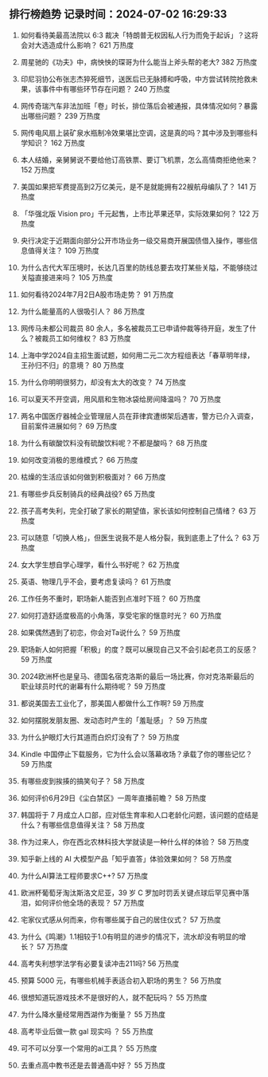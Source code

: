 
## 排行榜趋势 记录时间：2024-07-02 16:29:33
  
  1. 如何看待美最高法院以 6:3 裁决「特朗普无权因私人行为而免于起诉」？这将会对大选造成什么影响？ 621 万热度
    
  2. 周星驰的《功夫》中，病怏怏的琛哥为什么能当上斧头帮的老大? 382 万热度
    
  3. 印尼羽协公布张志杰猝死细节，送医后已无脉搏和呼吸，中方尝试转院抢救未果，该事件中有哪些环节存在问题？ 240 万热度
    
  4. 网传奇瑞汽车非法加班「卷」时长，排位落后会被通报，具体情况如何？暴露出哪些问题？ 239 万热度
    
  5. 网传电风扇上装矿泉水瓶制冷效果堪比空调，这是真的吗？其中涉及到哪些科学知识？ 162 万热度
    
  6. 本人结婚，亲舅舅说不要给他订高铁票、要订飞机票，怎么高情商拒绝他来？ 152 万热度
    
  7. 美国如果把军费提高到2万亿美元，是不是就能拥有22艘航母编队了？ 141 万热度
    
  8. 「华强北版 Vision pro」千元起售，上市比苹果还早，实际效果如何？ 122 万热度
    
  9. 央行决定于近期面向部分公开市场业务一级交易商开展国债借入操作，哪些信息值得关注？ 109 万热度
    
  10. 为什么古代大军压境时，长达几百里的防线总要去攻打某些关隘，不能够绕过关隘直接进来吗？ 105 万热度
    
  11. 如何看待2024年7月2日A股市场走势？ 91 万热度
    
  12. 为什么能量高的人很吸引人？ 86 万热度
    
  13. 网传马未都公司裁员 80 余人，多名被裁员工已申请仲裁等待开庭，发生了什么？被裁员工如何维权？ 83 万热度
    
  14. 上海中学2024自主招生面试题，如何用二元二次方程组表达「春草明年绿，王孙归不归」的意境？ 80 万热度
    
  15. 为什么你明明很努力，却没有太大的改变？ 74 万热度
    
  16. 可以夏天不开空调，用风扇和生物冰袋给房间降温吗？ 70 万热度
    
  17. 两名中国医疗器械企业管理层人员在菲律宾遭绑架后遇害，警方已介入调查，目前案件进展如何？ 69 万热度
    
  18. 为什么有碳酸饮料没有硫酸饮料呢？不都是酸吗？ 68 万热度
    
  19. 如何改变消极的思维模式？ 66 万热度
    
  20. 枯燥的生活应该如何做到积极面对？ 66 万热度
    
  21. 有哪些步兵反制骑兵的经典战役? 65 万热度
    
  22. 孩子高考失利，完全打破了家长的期望值，家长该如何控制自己情绪？ 63 万热度
    
  23. 可以随意「切换人格」，但医生说我不是人格分裂，我到底患上了什么？ 63 万热度
    
  24. 女大学生想自学心理学，看什么书好呢？ 62 万热度
    
  25. 英语、物理几乎不会，要考虑复读吗？ 61 万热度
    
  26. 工作任务不重时，职场新人能否到点准时下班？ 60 万热度
    
  27. 如何打造舒适度极高的小角落，享受宅家的惬意时光？ 60 万热度
    
  28. 如果偶然遇到了初恋，你会对Ta说什么？ 59 万热度
    
  29. 职场新人如何把握「积极」的度？既可以展现自己又不会引起老员工的反感？ 59 万热度
    
  30. 2024欧洲杯也是皇马、德国名宿克洛斯的最后一场比赛，你对克洛斯最后的职业球员时代的谢幕有什么期待呢？ 59 万热度
    
  31. 都说美国去工业化了，那美国人都做什么工作啊? 59 万热度
    
  32. 如何摆脱发朋友圈、发动态时产生的「羞耻感」？ 59 万热度
    
  33. 为什么护眼灯大行其道而白炽灯没有了？ 59 万热度
    
  34. Kindle 中国停止下载服务，它为什么会以落幕收场？承载了你的哪些记忆？ 59 万热度
    
  35. 有哪些皮到挨揍的搞笑句子？ 58 万热度
    
  36. 如何评价6月29日《尘白禁区》一周年直播前瞻？ 58 万热度
    
  37. 韩国将于 7 月成立人口部，应对低生育率和人口老龄化问题，该问题的症结是什么？有哪些信息值得关注？ 58 万热度
    
  38. 作为过来人，你在西北农林科技大学就读是一种什么样的体验？ 58 万热度
    
  39. 知乎新上线的 AI 大模型产品「知乎直答」体验效果如何？ 58 万热度
    
  40. 为什么AI算法工程师要求C++? 57 万热度
    
  41. 欧洲杯葡萄牙淘汰斯洛文尼亚，39 岁 C 罗加时罚丢关键点球后罕见赛中落泪，如何评价他全场的表现？ 57 万热度
    
  42. 宅家仪式感从何而来，你有哪些属于自己的居住仪式？ 57 万热度
    
  43. 为什么《鸣潮》1.1相较于1.0有明显的进步的情况下，流水却没有明显的增长？ 57 万热度
    
  44. 高考失利想学法学有必要复读冲击211吗? 56 万热度
    
  45. 预算 5000 元，有哪些机械手表适合初入职场的男生？ 56 万热度
    
  46. 很想知道玩游戏技术不是很好的人，就不配玩吗？ 55 万热度
    
  47. 为什么降水量经常用西湖作为衡量？ 55 万热度
    
  48. 高考毕业后做一款 gal 现实吗 ？ 55 万热度
    
  49. 可不可以分享一个常用的ai工具？ 55 万热度
    
  50. 去重点高中教书还是去普通高中好？ 55 万热度
    